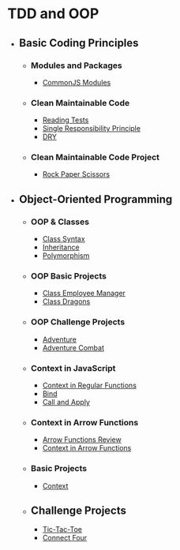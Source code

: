 # TDD and OOP

- ## Basic Coding Principles

  - ### Modules and Packages

    - [CommonJS Modules](common-js-modules/)

  - ### Clean Maintainable Code

    - [Reading Tests](reading-test/)
    - [Single Responsibility Principle](single-responsibility-principle/)
    - [DRY](dry/)

  - ### Clean Maintainable Code Project

    - [Rock Paper Scissors](rock-paper-scissor/)

- ## Object-Oriented Programming

  - ### OOP & Classes

    - [Class Syntax](class-syntax/)
    - [Inheritance](inheritance/)
    - [Polymorphism](polymorphism/)

  - ### OOP Basic Projects

    - [Class Employee Manager](class-employee-manager/)
    - [Class Dragons](class-dragons/)

  - ### OOP Challenge Projects

    - [Adventure](adventure/)
    - [Adventure Combat](adventure-combat/)

  - ### Context in JavaScript

    - [Context in Regular Functions](context-regular-functions/)
    - [Bind](bind/)
    - [Call and Apply](call-apply/)

  - ### Context in Arrow Functions

    - [Arrow Functions Review](arrow-function-review/)
    - [Context in Arrow Functions](context-arrow-functions/)

  - ### Basic Projects

    - [Context](context/)

  - ## Challenge Projects
    - [Tic-Tac-Toe](tic-tac-toe/)
    - [Connect Four](connect-four/)
